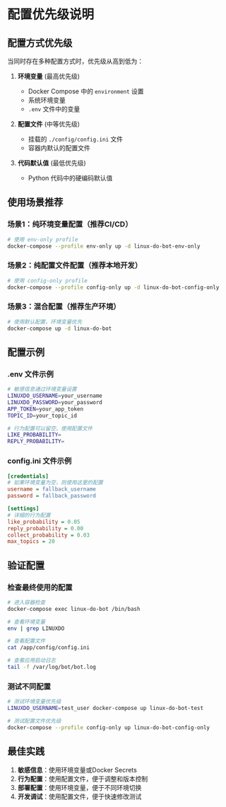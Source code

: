 # 配置优先级说明

## 配置方式优先级

当同时存在多种配置方式时，优先级从高到低为：

1. **环境变量** (最高优先级)
   - Docker Compose 中的 `environment` 设置
   - 系统环境变量
   - `.env` 文件中的变量

2. **配置文件** (中等优先级)
   - 挂载的 `./config/config.ini` 文件
   - 容器内默认的配置文件

3. **代码默认值** (最低优先级)
   - Python 代码中的硬编码默认值

## 使用场景推荐

### 场景1：纯环境变量配置（推荐CI/CD）
```bash
# 使用 env-only profile
docker-compose --profile env-only up -d linux-do-bot-env-only
```

### 场景2：纯配置文件配置（推荐本地开发）
```bash
# 使用 config-only profile
docker-compose --profile config-only up -d linux-do-bot-config-only
```

### 场景3：混合配置（推荐生产环境）
```bash
# 使用默认配置，环境变量优先
docker-compose up -d linux-do-bot
```

## 配置示例

### .env 文件示例
```bash
# 敏感信息通过环境变量设置
LINUXDO_USERNAME=your_username
LINUXDO_PASSWORD=your_password
APP_TOKEN=your_app_token
TOPIC_ID=your_topic_id

# 行为配置可以留空，使用配置文件
LIKE_PROBABILITY=
REPLY_PROBABILITY=
```

### config.ini 文件示例
```ini
[credentials]
# 如果环境变量为空，则使用这里的配置
username = fallback_username
password = fallback_password

[settings]
# 详细的行为配置
like_probability = 0.05
reply_probability = 0.00
collect_probability = 0.03
max_topics = 20
```

## 验证配置

### 检查最终使用的配置
```bash
# 进入容器检查
docker-compose exec linux-do-bot /bin/bash

# 查看环境变量
env | grep LINUXDO

# 查看配置文件
cat /app/config/config.ini

# 查看应用启动日志
tail -f /var/log/bot/bot.log
```

### 测试不同配置
```bash
# 测试环境变量优先级
LINUXDO_USERNAME=test_user docker-compose up linux-do-bot-test

# 测试配置文件优先级
docker-compose --profile config-only up linux-do-bot-config-only
```

## 最佳实践

1. **敏感信息**：使用环境变量或Docker Secrets
2. **行为配置**：使用配置文件，便于调整和版本控制
3. **部署配置**：使用环境变量，便于不同环境切换
4. **开发调试**：使用配置文件，便于快速修改测试

